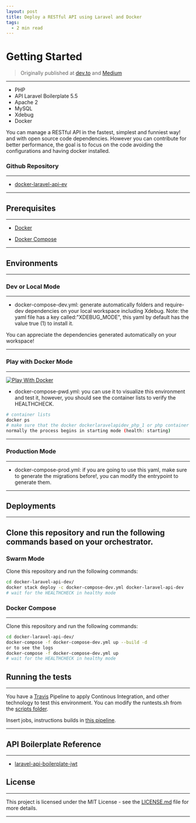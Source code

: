 ```yaml
---
layout: post
title: Deploy a RESTful API using Laravel and Docker
tags:
  - 2 min read
---
```


# Getting Started

> Originally published at [dev.to](https://dev.to/jfernancordova/deploy-a-restful-api-using-laravel-and-docker-31a4) and [Medium](https://medium.com/@jfernancordova/deploy-a-restful-api-using-laravel-and-docker-764e56e0c0c2)

---

- PHP
- API Laravel Boilerplate 5.5
- Apache 2
- MySQL
- Xdebug
- Docker

You can manage a RESTful API in the fastest, simplest and funniest way! and with open source code dependencies. However you can contribute for better performance, the goal is to focus on the code avoiding the configurations and having docker installed.


### Github Repository
---
- [docker-laravel-api-ev](https://github.com/jfernancordova/docker-laravel-api-dev)

---

## Prerequisites
---

- [Docker](https://docs.docker.com/install/)

- [Docker Compose](https://docs.docker.com/compose/install/)

---

## Environments
---

### Dev or Local Mode
---
- docker-compose-dev.yml: generate automatically folders and require-dev dependencies on your local workspace including Xdebug.
  Note: the yaml file has a key called:"XDEBUG_MODE", this yaml by default has the value true (1) to install it.

You can appreciate the dependencies generated automatically on your workspace!

---

### Play with Docker Mode
---

[![Play With Docker](https://cdn.rawgit.com/play-with-docker/stacks/cff22438/assets/images/button.png)](http://play-with-docker.com?stack=https://raw.githubusercontent.com/jfernancordova/docker-laravel-api-dev/master/docker-compose-pwd.yml)

- docker-compose-pwd.yml: you can use it to visualize this environment and test it, however, you should see the container lists to verify the HEALTHCHECK.

```bash
# container lists
docker ps
# make sure that the docker dockerlaravelapidev_php_1 or php container is (healthy),
normally the process begins in starting mode (health: starting)
```
---

### Production Mode
---
- docker-compose-prod.yml: if you are going to use this yaml, make sure to generate the migrations before!, you can modify the entrypoint to generate them.

---

## Deployments
---
Clone this repository and run the following commands based on your orchestrator.
---

### Swarm Mode
Clone this repository and run the following commands:

```bash
cd docker-laravel-api-dev/
docker stack deploy -c docker-compose-dev.yml docker-laravel-api-dev
# wait for the HEALTHCHECK in healthy mode
```

### Docker Compose
---
Clone this repository and run the following commands:

```bash
cd docker-laravel-api-dev/
docker-compose -f docker-compose-dev.yml up --build -d
or to see the logs
docker-compose -f docker-compose-dev.yml up
# wait for the HEALTHCHECK in healthy mode
```

## Running the tests
---
You have a [Travis](https://travis-ci.org/) Pipeline to apply Continous Integration, and other technology to test this environment. You can modify the runtests.sh from the [scripts folder](https://raw.githubusercontent.com/jfernancordova/docker-laravel-api-dev/master/scripts/runtests.sh).

Insert jobs, instructions builds in [this pipeline](https://raw.githubusercontent.com/jfernancordova/docker-laravel-api-dev/master/.travis.yml).

---

## API Boilerplate Reference
---
- [laravel-api-boilerplate-jwt](https://github.com/francescomalatesta/laravel-api-boilerplate-jwt/blob/master/readme.md)


## License
---
This project is licensed under the MIT License - see the [LICENSE.md](https://github.com/jfernancordova/docker-laravel-api-dev/blob/master/LICENSE.md) file for more details.

---